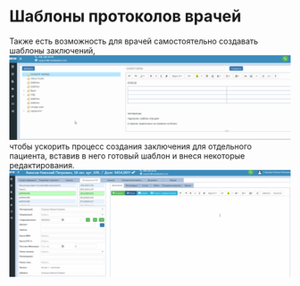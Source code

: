 # Шаблоны протоколов врачей

Также есть возможность для врачей самостоятельно создавать шаблоны заключений, 
 ![Image](./Image/shablonyprotocolov.gif)
чтобы ускорить процесс создания заключения для отдельного пациента, вставив в него готовый шаблон и внеся некоторые редактирования.
![Image](./Image/shablonyprotocolovvstavit.gif)